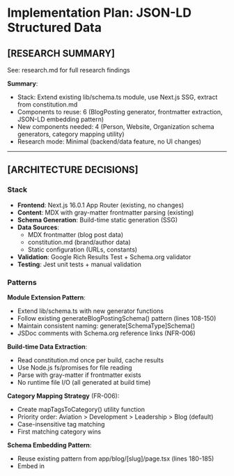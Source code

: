 # Implementation Plan: JSON-LD Structured Data

## [RESEARCH SUMMARY]

See: research.md for full research findings

**Summary**:
- Stack: Extend existing lib/schema.ts module, use Next.js SSG, extract from constitution.md
- Components to reuse: 6 (BlogPosting generator, frontmatter extraction, JSON-LD embedding pattern)
- New components needed: 4 (Person, Website, Organization schema generators, category mapping utility)
- Research mode: Minimal (backend/data feature, no UI changes)

---

## [ARCHITECTURE DECISIONS]

### Stack

- **Frontend**: Next.js 16.0.1 App Router (existing, no changes)
- **Content**: MDX with gray-matter frontmatter parsing (existing)
- **Schema Generation**: Build-time static generation (SSG)
- **Data Sources**:
  - MDX frontmatter (blog post data)
  - constitution.md (brand/author data)
  - Static configuration (URLs, constants)
- **Validation**: Google Rich Results Test + Schema.org validator
- **Testing**: Jest unit tests + manual validation

### Patterns

**Module Extension Pattern**:
- Extend lib/schema.ts with new generator functions
- Follow existing generateBlogPostingSchema() pattern (lines 108-150)
- Maintain consistent naming: generate[SchemaType]Schema()
- JSDoc comments with Schema.org reference links (NFR-006)

**Build-time Data Extraction**:
- Read constitution.md once per build, cache results
- Use Node.js fs/promises for file reading
- Parse with gray-matter if frontmatter exists
- No runtime file I/O (all generated at build time)

**Category Mapping Strategy** (FR-006):
- Create mapTagsToCategory() utility function
- Priority order: Aviation > Development > Leadership > Blog (default)
- Case-insensitive tag matching
- First matching category wins

**Schema Embedding Pattern**:
- Reuse existing pattern from app/blog/[slug]/page.tsx (lines 180-185)
- Embed in <script type="application/ld+json"> tags
- Place in HTML <head> section
- Multiple schemas per page allowed (BlogPosting + Organization)

### Dependencies

**No new dependencies required**:
- gray-matter: Already installed (package.json line 30)
- zod: Already installed for validation (package.json line 46)
- Node.js built-ins: fs/promises, path (standard library)

---

## [STRUCTURE]

**Directory Layout** (extends existing structure):

```
lib/
├── schema.ts (MODIFIED)
│   ├── generateBlogPostingSchema() [EXTEND with articleSection]
│   ├── generatePersonSchema() [NEW]
│   ├── generateWebsiteSchema() [NEW]
│   ├── generateOrganizationSchema() [NEW]
│   ├── mapTagsToCategory() [NEW utility]
│   └── BlogPostingSchema interface [EXTEND]
│
app/
├── page.tsx (MODIFIED)
│   └── Add Website schema to homepage
│
├── blog/[slug]/page.tsx (MODIFIED)
│   └── Add Organization schema, extend BlogPosting
│
└── about/page.tsx (MODIFIED - if exists, or CREATE)
    └── Add Person schema
```

**Module Organization**:
- **lib/schema.ts**: All schema generation logic (centralized, NFR-005)
- **app/**/page.tsx**: Schema consumption (embed JSON-LD in pages)
- **No new modules**: Extend existing files only

---

## [DATA MODEL]

See: data-model.md for complete entity definitions

**Summary**:
- Entities: BlogPosting (extended), Person (new), Website (new), Organization (new)
- Relationships: Organization references Person for founder field
- Migrations required: No (no database, static generation only)
- Data sources: MDX frontmatter, constitution.md, static config

**Key Field Additions**:
- BlogPosting.articleSection: Dual-track category from tag mapping

---

## [PERFORMANCE TARGETS]

**From spec.md NFRs**:
- NFR-001: Schema generation <10ms per page
- NFR-002: JSON-LD size <5KB per page
- NFR-003: Standards compliance with Schema.org 13.0+
- NFR-004: Google Search Central guidelines (in <head>, valid JSON)

**Measurement Strategy**:
- Build-time: Log generation duration per schema type
- Size: Measure JSON.stringify() output length
- Validation: Google Rich Results Test (100% pass rate, NFR-010)

**Performance Baseline**:
- Current BlogPosting: ~2KB, <5ms generation
- Target all schemas: ~4.5KB total, <10ms generation

---

## [SECURITY]

### Authentication Strategy

**N/A** - No authentication required. Public-facing static schemas.

### Authorization Model

**N/A** - All schemas are public data for search engines.

### Input Validation

**Data Sources** (all trusted):
- MDX frontmatter: Validated with Zod schema (existing)
- constitution.md: Static file, controlled by repo owner
- No user input

**Validation Points**:
1. **TypeScript**: Interface enforcement at compile time
2. **Unit Tests**: Validate schema structure and required fields
3. **Google Rich Results Test**: External validation (FR-010)
4. **Schema.org Validator**: Standards compliance (FR-011)

### Data Protection

**No PII**: All data is public-facing brand/content information
- Author name: Public (Marcus Gollahon)
- Social links: Public profiles
- Post content: Public blog posts

**URL Safety**:
- All URLs validated to be absolute (https://)
- Social links restricted to known domains (twitter.com, linkedin.com, github.com)

---

## [EXISTING INFRASTRUCTURE - REUSE] (6 components)

### Schema Generation

**lib/schema.ts:generateBlogPostingSchema()** (lines 108-150)
- Purpose: BlogPosting JSON-LD generation
- Reuse: Pattern for new schema generators
- Extend: Add articleSection field with category mapping

**lib/schema.ts:generateBreadcrumbListSchema()** (lines 160-173)
- Purpose: BreadcrumbList JSON-LD generation
- Reuse: As-is, no changes needed

### Data Extraction

**lib/mdx.ts:getPostBySlug()** (lines 87-120)
- Purpose: Extract frontmatter and content from MDX files
- Reuse: Get tag data for category mapping
- No changes needed

**lib/mdx.ts:PostFrontmatter interface** (lib/mdx-types.ts)
- Purpose: Type-safe frontmatter access
- Reuse: Access tags field for category mapping
- No changes needed

### Schema Embedding

**app/blog/[slug]/page.tsx** (lines 180-185)
- Purpose: JSON-LD embedding pattern
- Reuse: Copy pattern to homepage, About page
- Code snippet:
```tsx
<script
  type="application/ld+json"
  dangerouslySetInnerHTML={{
    __html: JSON.stringify(schema),
  }}
/>
```

### Brand Data

**constitution.md** (lines 1-759)
- Purpose: Brand mission, values, social links
- Reuse: Extract for Person and Organization schemas
- Read at build time, cache results

---

## [NEW INFRASTRUCTURE - CREATE] (4 components)

### Schema Generators

**lib/schema.ts:generatePersonSchema()**
```typescript
/**
 * Generate Person JSON-LD schema for About page and author references
 * FR-002: Person schema with professional identity
 * FR-007: Extract author data from constitution.md
 *
 * @returns PersonSchema object for JSON-LD
 */
export function generatePersonSchema(): PersonSchema {
  // Read constitution.md, extract brand data
  // Return Person schema with name, jobTitle, description, sameAs, knowsAbout
}
```

**lib/schema.ts:generateWebsiteSchema()**
```typescript
/**
 * Generate Website JSON-LD schema for homepage
 * FR-003: Website schema with search action
 *
 * @returns WebsiteSchema object for JSON-LD
 */
export function generateWebsiteSchema(): WebsiteSchema {
  // Return Website schema with name, url, description, potentialAction
}
```

**lib/schema.ts:generateOrganizationSchema()**
```typescript
/**
 * Generate Organization JSON-LD schema for brand identity
 * FR-004: Organization schema with founder reference
 *
 * @param includeFounder - Whether to include founder Person schema
 * @returns OrganizationSchema object for JSON-LD
 */
export function generateOrganizationSchema(includeFounder = true): OrganizationSchema {
  // Return Organization schema with name, url, logo, founder, sameAs
}
```

**lib/schema.ts:mapTagsToCategory()**
```typescript
/**
 * Map blog post tags to dual-track category for articleSection field
 * FR-006: Tag-to-category mapping
 *
 * Mapping logic:
 * - aviation, flight-training → "Aviation"
 * - development, startup, coding → "Development"
 * - leadership, teaching → "Leadership"
 * - default → "Blog"
 *
 * @param tags - Array of tags from post frontmatter
 * @returns Category string for articleSection
 */
export function mapTagsToCategory(tags: string[]): string {
  // Normalize tags (lowercase), check priority order, return first match
}
```

---

## [CI/CD IMPACT]

**From spec.md deployment considerations:**
- Platform: Hetzner VPS with PM2 (no Vercel-specific features)
- Env vars: No new variables required
- Breaking changes: No (additive feature only)
- Migration: No database changes

### Build Commands

**No changes required**:
- Build: `npm run build` (existing)
- Start: `npm start` (existing)
- All schema generation happens during Next.js build (SSG)

### Environment Variables

**No new variables required**:
- NEXT_PUBLIC_SITE_URL: Already exists (used for absolute URLs)
- All other data from local files (MDX, constitution.md)

### Database Migrations

**N/A** - No database. All data from static files.

### Smoke Tests

**Manual validation during /preview phase**:
1. Visit homepage → View source → Verify Website schema present
2. Visit blog post → View source → Verify BlogPosting + Organization schemas
3. Visit About page → View source → Verify Person schema
4. Run Google Rich Results Test → Verify 0 errors
5. Run Schema.org validator → Verify 0 warnings

**Automated validation** (US5, FR-010):
- Build-time validation: Jest tests for schema structure
- Post-deployment: Google Rich Results Test API integration (optional)

### Platform Coupling

**None**: Standard Next.js SSG, works on any Node.js hosting
- No Vercel Edge functions
- No platform-specific APIs
- No external services required

---

## [DEPLOYMENT ACCEPTANCE]

### Production Invariants

**Must hold true post-deployment**:
1. All pages load with valid HTML (schemas don't break rendering)
2. BlogPosting schemas include articleSection field
3. Homepage includes Website schema with SearchAction
4. Google Rich Results Test passes with 0 errors (NFR-010)
5. JSON-LD size <5KB per page (NFR-002)
6. Build time increase <10 seconds (negligible impact)

### Staging Smoke Tests

```gherkin
Given user visits blog post page
When viewing page source
Then BlogPosting schema present with articleSection field
  And Organization schema present
  And all URLs are absolute (https://)
  And JSON validates with Google Rich Results Test

Given user visits homepage
When viewing page source
Then Website schema present with SearchAction
  And SearchAction has {search_term_string} placeholder

Given user visits About page (if exists)
When viewing page source
Then Person schema present with sameAs social links
  And knowsAbout includes Aviation and Software Development
```

### Rollback Plan

**Standard rollback** (no special considerations):
- Deploy IDs tracked in: specs/053-json-ld-structured-data/NOTES.md
- Rollback command: `ssh hetzner && cd /path/to/marcusgoll && git revert <commit-sha> && ./deploy.sh`
- No data migrations to reverse
- No env var changes to revert

**Risk**: Low - additive feature only, doesn't modify existing functionality

### Artifact Strategy

**Build-once, deploy-once** (direct-prod model):
- Build locally or in CI: `npm run build`
- Deploy to Hetzner VPS: `./deploy.sh` (custom script)
- No staging environment (direct production deployment)
- Schemas embedded in static HTML, no separate artifacts

---

## [VALIDATION STRATEGY]

### Build-time Validation

**TypeScript Type Checking**:
- Interfaces enforce schema structure
- Compile-time errors for missing required fields

**Jest Unit Tests** (specs/053-json-ld-structured-data/tests/):
```typescript
describe('generatePersonSchema', () => {
  it('should include all required Schema.org fields', () => {
    const schema = generatePersonSchema();
    expect(schema['@context']).toBe('https://schema.org');
    expect(schema['@type']).toBe('Person');
    expect(schema.name).toBe('Marcus Gollahon');
    expect(schema.sameAs).toHaveLength(3); // Twitter, LinkedIn, GitHub
  });
});

describe('mapTagsToCategory', () => {
  it('should map aviation tags to Aviation category', () => {
    expect(mapTagsToCategory(['aviation', 'cfi'])).toBe('Aviation');
  });

  it('should map development tags to Development category', () => {
    expect(mapTagsToCategory(['coding', 'typescript'])).toBe('Development');
  });

  it('should return Blog for unrecognized tags', () => {
    expect(mapTagsToCategory(['random-tag'])).toBe('Blog');
  });
});
```

### Post-deployment Validation

**Google Rich Results Test** (FR-010):
- API: https://search.google.com/test/rich-results
- Manual testing during /preview phase
- Target: 100% pass rate, 0 errors

**Schema.org Validator** (FR-011):
- URL: https://validator.schema.org/
- Paste JSON-LD output, validate against Schema.org spec
- Target: 0 warnings

**Visual Inspection**:
- View page source, locate <script type="application/ld+json">
- Verify JSON is valid (prettify with JSON formatter)
- Check all required fields present

---

## [TESTING STRATEGY]

### Unit Tests

**Coverage target**: 100% for schema generators (simple pure functions)

**Test files**:
- `lib/__tests__/schema.test.ts` (extend existing or create)

**Test cases**:
1. generatePersonSchema(): All required fields present
2. generateWebsiteSchema(): SearchAction structure correct
3. generateOrganizationSchema(): Founder reference valid
4. mapTagsToCategory(): All mapping rules correct
5. generateBlogPostingSchema(): articleSection field added

### Integration Tests

**Manual testing during /preview**:
1. Build site locally: `npm run build && npm start`
2. Visit each page type: homepage, blog post, About
3. View source, verify schemas present
4. Copy JSON-LD to Google Rich Results Test
5. Verify 0 errors, all rich result features available

### Validation Tests

**Automated validation** (optional enhancement for US5):
- Script: `scripts/validate-schemas.js`
- Run: `npm run validate:schemas`
- Logic: Fetch all pages, extract JSON-LD, call Google API
- Report: List pages with errors, fail if any found

---

## [SUCCESS CRITERIA]

**MVP (P1 User Stories)**:
- ✅ US1: BlogPosting schema includes articleSection with dual-track mapping
- ✅ US2: Website schema on homepage with SearchAction
- ✅ US3: Person schema on About page with social profiles

**Quality Gates**:
- ✅ All schemas pass Google Rich Results Test (0 errors)
- ✅ All schemas validate with Schema.org validator (0 warnings)
- ✅ JSON-LD size <5KB per page
- ✅ Build time increase <10 seconds
- ✅ Unit test coverage >95%

**HEART Metrics** (measured post-deployment, 30-60 days):
- Happiness: >60% blog posts show rich snippets in SERP
- Engagement: +15% CTR from organic search
- Adoption: 80% posts indexed with rich results in GSC
- Retention: +25% organic search impressions
- Task Success: 100% schema validation pass rate

---

## [NEXT STEPS]

**After /plan approval**:
1. Run `/tasks` to generate implementation task list
2. Implement schema generators in lib/schema.ts
3. Update page.tsx files to embed new schemas
4. Write Jest unit tests
5. Run `/preview` for manual validation
6. Deploy to production

**Estimated effort**: 6-8 hours total (S-M size)
- Schema generators: 3-4 hours
- Page integration: 1-2 hours
- Testing: 2 hours
- Validation: 1 hour
